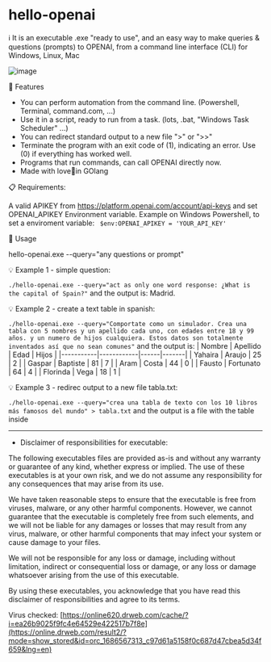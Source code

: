 # hello-openai
ℹ️ It is an executable .exe "ready to use", and an easy way to make queries & questions (prompts) to OPENAI, from a command line interface (CLI) for Windows, Linux, Mac

![image](https://github.com/danielcdmconsultores/hello-openai/assets/31433247/6dcb58cb-1a39-461f-bbf4-46c4b4fba7b4)



🚀 Features

+ You can perform automation from the command line. (Powershell, Terminal, command.com, ...)
+ Use it in a script, ready to run from a task. (lots, .bat, "Windows Task Scheduler" ...)
+ You can redirect standard output to a new file ">" or ">>"
+ Terminate the program with an exit code of (1), indicating an error. Use (0) if everything has worked well.
+ Programs that run commands, can call OPENAI directly now.
+ Made with love🤟in GOlang 

📋 Requirements: 

A valid APIKEY from https://platform.openai.com/account/api-keys
and set OPENAI_APIKEY Environment variable. Example on Windows Powershell, to set a enviroment variable: ``` $env:OPENAI_APIKEY = 'YOUR_API_KEY'``` 


🔧 Usage

hello-openai.exe --query="any questions or prompt"

💡 Example 1 - simple question:

``` ./hello-openai.exe --query="act as only one word response: ¿What is the capital of Spain?" ``` 
and the output is:
  Madrid.
  
💡 Example 2 - create a text table in spanish:

``` ./hello-openai.exe --query="Comportate como un simulador. Crea una tabla con 5 nombres y un apellido cada uno, con edades entre 18 y 99 años. y un numero de hijos cualquiera. Estos datos son totalmente inventados así que no sean comunes" ``` 
and the output is:
| Nombre    | Apellido   | Edad | Hijos |
|-----------|------------|------|-------|
| Yahaira   | Araujo     | 25   | 2     |
| Gaspar    | Baptiste   | 81   | 7     |
| Aram      | Costa      | 44   | 0     |
| Fausto    | Fortunato  | 64   | 4     |
| Florinda  | Vega       | 18   | 1     |

💡 Example 3 - redirec output to a new file tabla.txt:

``` ./hello-openai.exe --query="crea una tabla de texto con los 10 libros más famosos del mundo" > tabla.txt ```
and the output is a file with the table inside



--------------------------------------------------------------------

* Disclaimer of responsibilities for executable:

The following executables files are provided as-is and without any warranty or guarantee of any kind, whether express or implied. The use of these executables is at your own risk, and we do not assume any responsibility for any consequences that may arise from its use.

We have taken reasonable steps to ensure that the executable is free from viruses, malware, or any other harmful components. However, we cannot guarantee that the executable is completely free from such elements, and we will not be liable for any damages or losses that may result from any virus, malware, or other harmful components that may infect your system or cause damage to your files.

We will not be responsible for any loss or damage, including without limitation, indirect or consequential loss or damage, or any loss or damage whatsoever arising from the use of this executable.

By using these executables, you acknowledge that you have read this disclaimer of responsibilities and agree to its terms.

Virus checked:  [https://online620.drweb.com/cache/?i=ea26b9025f9fc4e64529e422517b7f8e](https://online.drweb.com/result2/?mode=show_stored&id=orc_1686567313_c97d61a5158f0c687d47cbea5d34f659&lng=en)
